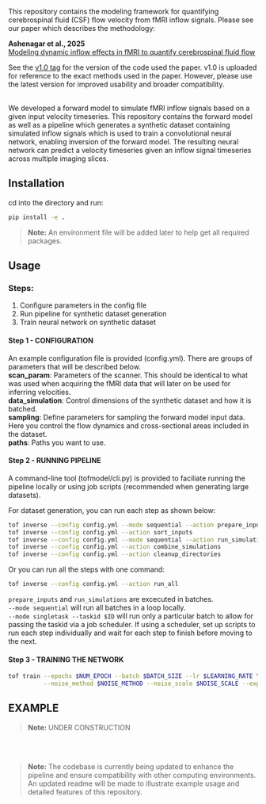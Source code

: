 
This repository contains the modeling framework for quantifying cerebrospinal fluid (CSF) flow velocity from fMRI inflow signals.
Please see our paper which describes the methodology:

**Ashenagar et al., 2025**  
[Modeling dynamic inflow effects in fMRI to quantify cerebrospinal fluid flow](https://doi.org/10.1162/IMAG.a.9)

See the [v1.0 tag](https://github.com/baarbod/tofmodel/releases/tag/v1.0) for the version of the code used the paper.
v1.0 is uploaded for reference to the exact methods used in the paper.
However, please use the latest version for improved usability and broader compatibility.

<br />
We developed a forward model to simulate fMRI inflow signals based on a given input velocity timeseries. This repository contains the forward model as well as a pipeline which generates a synthetic dataset containing simulated inflow signals which is used to train a convolutional neural network, enabling inversion of the forward model. The resulting neural network can predict a velocity timeseries given an inflow signal timeseries across multiple imaging slices. 

## Installation

cd into the directory and run: 
```bash
pip install -e .
```
> **Note:** An environment file will be added later to help get all required packages.

## Usage

### Steps:
1) Configure parameters in the config file
2) Run pipeline for synthetic dataset generation
3) Train neural network on synthetic dataset

#### Step 1 - CONFIGURATION

An example configuration file is provided (config.yml). There are groups of parameters that will be described below. <br />
**scan_param**: Parameters of the scanner. This should be identical to what was used when acquiring the fMRI data that will later on be used for inferring velocities. <br />
**data_simulation**: Control dimensions of the synthetic dataset and how it is batched. <br />
**sampling**: Define parameters for sampling the forward model input data. Here you control the flow dynamics and cross-sectional areas included in the dataset. <br />
**paths**: Paths you want to use.

#### Step 2 - RUNNING PIPELINE

A command-line tool (tofmodel/cli.py) is provided to faciliate running the pipeline locally or using job scripts (recommended when generating large datasets). <br /> 

For dataset generation, you can run each step as shown below:
```bash
tof inverse --config config.yml --mode sequential --action prepare_inputs
tof inverse --config config.yml --action sort_inputs
tof inverse --config config.yml --mode sequential --action run_simulations
tof inverse --config config.yml --action combine_simulations
tof inverse --config config.yml --action cleanup_directories
```
Or you can run all the steps with one command:
```bash
tof inverse --config config.yml --action run_all
```
```prepare_inputs``` and ```run_simulations``` are excecuted in batches. <br />```--mode sequential``` 
will run all batches in a loop locally. <br />```--mode singletask --taskid $ID``` 
will run only a particular batch to allow for passing the taskid via a job scheduler. If using a scheduler, set up scripts to run each step individually and wait for each step to finish before moving to the next.

#### Step 3 - TRAINING THE NETWORK
```bash
tof train --epochs $NUM_EPOCH --batch $BATCH_SIZE --lr $LEARNING_RATE \
          --noise_method $NOISE_METHOD --noise_scale $NOISE_SCALE --exp_name $NAME --config config.yml
```
## EXAMPLE

> **Note:** UNDER CONSTRUCTION




<br /> <br />
> **Note:** The codebase is currently being updated to enhance the pipeline and ensure compatibility with other computing environments. An updated readme will be made to illustrate example usage and detailed features of this repository.